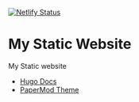 [![Netlify Status](https://api.netlify.com/api/v1/badges/f06dac59-d305-4b9b-90e0-adadc4baaa2d/deploy-status)](https://app.netlify.com/sites/samuele-cozzi/deploys)

# My Static Website
My Static website



- [Hugo Docs](https://gohugo.io/documentation/)
- [PaperMod Theme](https://themes.gohugo.io/themes/hugo-papermod/)
